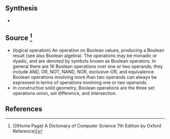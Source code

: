 ## Synthesis
- 
## Source [^1]
- (logical operation) An operation on Boolean values, producing a Boolean result (see also Boolean algebra). The operations may be monadic or dyadic, and are denoted by symbols known as Boolean operators. In general there are 16 Boolean operations over one or two operands; they include AND, OR, NOT, NAND, NOR, exclusive-OR, and equivalence. Boolean operations involving more than two operands can always be expressed in terms of operations involving one or two operands.
- In constructive solid geometry, Boolean operations are the three set operations union, set difference, and intersection.
## References

[^1]: [[(Home Page) A Dictionary of Computer Science 7th Edition by Oxford Reference]]